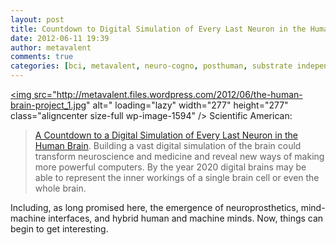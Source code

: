 ```yaml
---
layout: post
title: Countdown to Digital Simulation of Every Last Neuron in the Human Brain
date: 2012-06-11 19:39
author: metavalent
comments: true
categories: [bci, metavalent, neuro-cogno, posthuman, substrate independence, war on aging]
---
```

<a href="http://metavalent.files.wordpress.com/2012/06/the-human-brain-project_1.jpg" rel="attachment wp-att-1594"><img src="http://metavalent.files.wordpress.com/2012/06/the-human-brain-project_1.jpg" alt=" loading="lazy" width="277" height="277" class="aligncenter size-full wp-image-1594" /></a>
Scientific American:<blockquote><a href='http://www.scientificamerican.com/article.cfm?id=human-brain-project-digital-simulation-neuron'>A Countdown to a Digital Simulation of Every Last Neuron in the Human Brain</a>. Building a vast digital simulation of the brain could transform neuroscience and medicine and reveal new ways of making more powerful computers. By the year 2020 digital brains may be able to represent the inner workings of a single brain cell or even the whole brain.</blockquote><p>Including, as long promised here, the emergence of neuroprosthetics, mind-machine interfaces, and hybrid human and machine minds. Now, things can begin to get interesting.</p>
